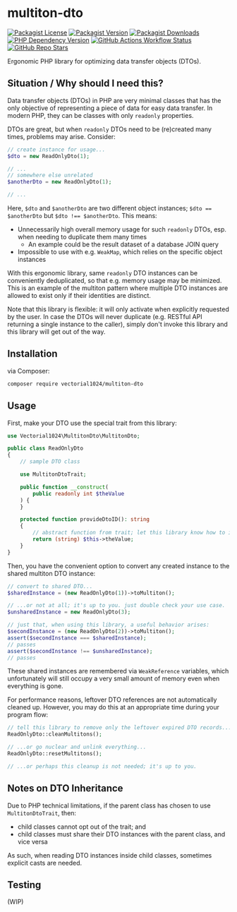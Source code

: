 # multiton-dto
[![Packagist License][packagist-license-image]][packagist-url]
[![Packagist Version][packagist-version-image]][packagist-url]
[![Packagist Downloads][packagist-downloads-image]][packagist-stats-url]
[![PHP Dependency Version][php-version-image]][packagist-url]
[![GitHub Actions Workflow Status][php-build-status-image]][github-actions-url]
[![GitHub Repo Stars][github-stars-image]][github-repo-url]

Ergonomic PHP library for optimizing data transfer objects (DTOs).

## Situation / Why should I need this?
Data transfer objects (DTOs) in PHP are very minimal classes that has the only objective of representing a piece of data for easy data transfer.
In modern PHP, they can be classes with only `readonly` properties.

DTOs are great, but when `readonly` DTOs need to be (re)created many times, problems may arise. Consider:

```php
// create instance for usage...
$dto = new ReadOnlyDto(1);

// ...
// somewhere else unrelated
$anotherDto = new ReadOnlyDto(1);

// ...
```

Here, `$dto` and `$anotherDto` are two different object instances; `$dto == $anotherDto` but `$dto !== $anotherDto`. This means:
- Unnecessarily high overall memory usage for such `readonly` DTOs, esp. when needing to duplicate them many times
  - An example could be the result dataset of a database JOIN query
- Impossible to use with e.g. `WeakMap`, which relies on the specific object instances

With this ergonomic library, same `readonly` DTO instances can be conveniently deduplicated, so that e.g. memory usage may be minimized.
This is an example of the multiton pattern where multiple DTO instances are allowed to exist only if their identities are distinct.

Note that this library is flexible: it will only activate when explicitly requested by the user.
In case the DTOs will never duplicate (e.g. RESTful API returning a single instance to the caller),
simply don't invoke this library and this library will get out of the way.

## Installation
via Composer:

```sh
composer require vectorial1024/multiton-dto
```

## Usage
First, make your DTO use the special trait from this library:

```php
use Vectorial1024\MultitonDto\MultitonDto;

public class ReadOnlyDto
{
    // sample DTO class

    use MultitonDtoTrait;

    public function __construct(
        public readonly int $theValue
    ) {
    }

    protected function provideDtoID(): string
    {
        // abstract function from trait; let this library know how to identify your DTO instances
        return (string) $this->theValue;
    }
}
```

Then, you have the convenient option to convert any created instance to the shared multiton DTO instance:

```php
// convert to shared DTO...
$sharedInstance = (new ReadOnlyDto(1))->toMultiton();

// ...or not at all; it's up to you. just double check your use case.
$unsharedInstance = new ReadOnlyDto(3);

// just that, when using this library, a useful behavior arises:
$secondInstance = (new ReadOnlyDto(2))->toMultiton();
assert($secondInstance === $sharedInstance);
// passes
assert($secondInstance !== $unsharedInstance);
// passes
```

These shared instances are remembered via `WeakReference` variables, which unfortunately will still occupy a very small amount of memory even when everything is gone.

For performance reasons, leftover DTO references are not automatically cleaned up. However, you may do this at an appropriate time during your program flow:

```php
// tell this library to remove only the leftover expired DTO records...
ReadOnlyDto::cleanMultitons();

// ...or go nuclear and unlink everything...
ReadOnlyDto::resetMultitons();

// ...or perhaps this cleanup is not needed; it's up to you.
```

## Notes on DTO Inheritance
Due to PHP technical limitations, if the parent class has chosen to use `MultitonDtoTrait`, then:
- child classes cannot opt out of the trait; and
- child classes must share their DTO instances with the parent class, and vice versa

As such, when reading DTO instances inside child classes, sometimes explicit casts are needed.

## Testing
(WIP)

[packagist-url]: https://packagist.org/packages/vectorial1024/multiton-dto
[packagist-stats-url]: https://packagist.org/packages/vectorial1024/multiton-dto/stats
[github-repo-url]: https://github.com/Vectorial1024/multiton-dto
[github-actions-url]: https://github.com/Vectorial1024/multiton-dto/actions/workflows/php.yml

[packagist-license-image]: https://img.shields.io/packagist/l/vectorial1024/multiton-dto?style=plastic
[packagist-version-image]: https://img.shields.io/packagist/v/vectorial1024/multiton-dto?style=plastic
[packagist-downloads-image]: https://img.shields.io/packagist/dm/vectorial1024/multiton-dto?style=plastic
[php-version-image]: https://img.shields.io/packagist/dependency-v/vectorial1024/multiton-dto/php?style=plastic&label=PHP
[php-build-status-image]: https://img.shields.io/github/actions/workflow/status/Vectorial1024/multiton-dto/php.yml?style=plastic
[github-stars-image]: https://img.shields.io/github/stars/vectorial1024/multiton-dto
